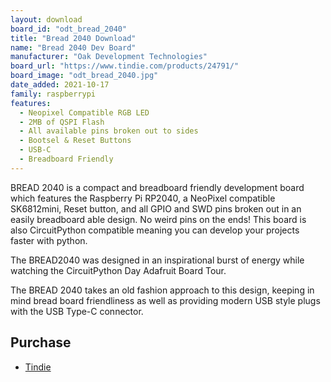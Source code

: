 ```yaml
---
layout: download
board_id: "odt_bread_2040"
title: "Bread 2040 Download"
name: "Bread 2040 Dev Board"
manufacturer: "Oak Development Technologies"
board_url: "https://www.tindie.com/products/24791/"
board_image: "odt_bread_2040.jpg"
date_added: 2021-10-17
family: raspberrypi
features:
  - Neopixel Compatible RGB LED
  - 2MB of QSPI Flash
  - All available pins broken out to sides
  - Bootsel & Reset Buttons
  - USB-C
  - Breadboard Friendly
---
```


BREAD 2040 is a compact and breadboard friendly development board which features the Raspberry Pi RP2040, a NeoPixel compatible SK6812mini, Reset button, and all GPIO and SWD pins broken out in an easily breadboard able design. No weird pins on the ends! This board is also CircuitPython compatible meaning you can develop your projects faster with python.

The BREAD2040 was designed in an inspirational burst of energy while watching the CircuitPython Day Adafruit Board Tour.

The BREAD 2040 takes an old fashion approach to this design, keeping in mind bread board friendliness as well as providing modern USB style plugs with the USB Type-C connector.

## Purchase

* [Tindie](https://www.tindie.com/products/24791/)
